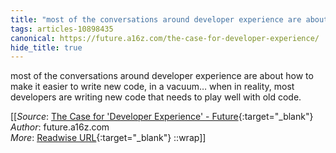 ```yaml
---
title: "most of the conversations around developer experience are about how ..."
tags: articles-10898435
canonical: https://future.a16z.com/the-case-for-developer-experience/
hide_title: true
---
```


most of the conversations around developer experience are about how to make it easier to write new code, in a vacuum… when in reality, most developers are writing new code that needs to play well with old code.


[[_Source_: [The Case for 'Developer Experience' - Future](https://future.a16z.com/the-case-for-developer-experience/){:target="_blank"}<br>
_Author_: future.a16z.com<br>
_More_: [Readwise URL](https://readwise.io/open/225830595){:target="_blank"}
::wrap]]